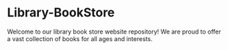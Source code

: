 # Library-BookStore
Welcome to our library book store website repository! We are proud to offer a vast collection of books for all ages and interests. 
